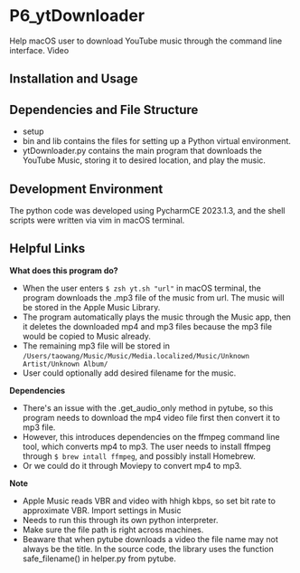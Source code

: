 # P6_ytDownloader
Help macOS user to download YouTube music through the command line interface.
Video
## Installation and Usage

## Dependencies and File Structure
* setup
* bin and lib contains the files for setting up a Python virtual environment.
* ytDownloader.py contains the main program that downloads the YouTube Music, storing it to desired location, and play the music.
## Development Environment
The python code was developed using PycharmCE 2023.1.3, and the shell scripts were written via vim in macOS terminal.
## Helpful Links


**What does this program do?**
* When the user enters ```$ zsh yt.sh "url"``` in macOS terminal, the program downloads the .mp3 file of the
music from url. The music will be stored in the Apple Music Library.
* The program automatically plays the music through the Music app, then it deletes 
the downloaded mp4 and mp3 files because the mp3 file would be copied to Music already. 
* The remaining mp3 file will be stored in  
`/Users/taowang/Music/Music/Media.localized/Music/Unknown Artist/Unknown Album/`
* User could optionally add desired filename for the music.

**Dependencies**
* There's an issue with the .get_audio_only method in pytube, so this program needs to download
the mp4 video file first then convert it to mp3 file.
* However, this introduces dependencies on the ffmpeg command line tool, which converts mp4 to mp3.
The user needs to install ffmpeg through ```$ brew intall ffmpeg```, and possibly install Homebrew.
* Or we could do it through Moviepy to convert mp4 to mp3.

**Note**
* Apple Music reads VBR and video with hhigh kbps, so set bit rate to approximate VBR. Import settings in Music
* Needs to run this through its own python interpreter.
* Make sure the file path is right across machines.
* Beaware that when pytube downloads a video the file name may not always be the title. In the source code, the library
uses the function safe_filename() in helper.py from pytube.